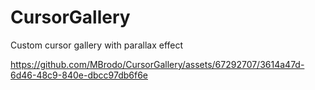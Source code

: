 # CursorGallery
Custom cursor gallery with parallax effect


https://github.com/MBrodo/CursorGallery/assets/67292707/3614a47d-6d46-48c9-840e-dbcc97db6f6e

